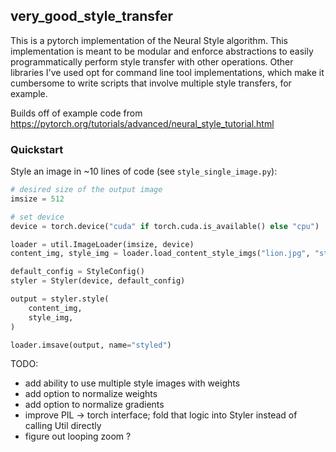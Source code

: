 ## very_good_style_transfer

This is a pytorch implementation of the Neural Style algorithm. This implementation is meant to be modular and enforce abstractions to easily programmatically perform style transfer with other operations. Other libraries I've used opt for command line tool implementations, which make it cumbersome to write scripts that involve multiple style transfers, for example.

Builds off of example code from https://pytorch.org/tutorials/advanced/neural_style_tutorial.html

### Quickstart 
Style an image in ~10 lines of code (see `style_single_image.py`):
```python
# desired size of the output image
imsize = 512

# set device
device = torch.device("cuda" if torch.cuda.is_available() else "cpu")

loader = util.ImageLoader(imsize, device)
content_img, style_img = loader.load_content_style_imgs("lion.jpg", "starry-night.jpg")

default_config = StyleConfig()
styler = Styler(device, default_config)

output = styler.style(
    content_img,
    style_img,
)

loader.imsave(output, name="styled")
```

TODO:
- add ability to use multiple style images with weights
- add option to normalize weights
- add option to normalize gradients
- improve PIL -> torch interface; fold that logic into Styler instead of calling Util directly
- figure out looping zoom ? 